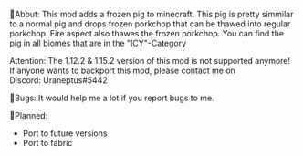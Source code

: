 

📖About:
This mod adds a frozen pig to minecraft. This pig is pretty simmilar to a normal pig and drops frozen porkchop that can be thawed into regular porkchop.
Fire aspect also thawes the frozen porkchop.
You can find the pig in all biomes that are in the "ICY"-Category

Attention: The 1.12.2 & 1.15.2 version of this mod is not supported anymore! If anyone wants to backport this mod, please contact me on Discord: Uraneptus#5442

👾Bugs:
It would help me a lot if you report bugs to me.

🚀Planned:
- Port to future versions 
- Port to fabric
